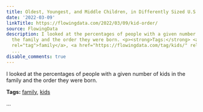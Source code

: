 ```yaml
---
title: Oldest, Youngest, and Middle Children, in Differently Sized U.S. Households
date: '2022-03-09'
linkTitle: https://flowingdata.com/2022/03/09/kid-order/
source: FlowingData
description: I looked at the percentages of people with a given number of kids in
  the family and the order they were born. <p><strong>Tags:</strong> <a href="https://flowingdata.com/tag/family/"
  rel="tag">family</a>, <a href="https://flowingdata.com/tag/kids/" rel="tag">kids</a></p>
  ...
disable_comments: true
---
```

I looked at the percentages of people with a given number of kids in the family and the order they were born. <p><strong>Tags:</strong> <a href="https://flowingdata.com/tag/family/" rel="tag">family</a>, <a href="https://flowingdata.com/tag/kids/" rel="tag">kids</a></p> ...